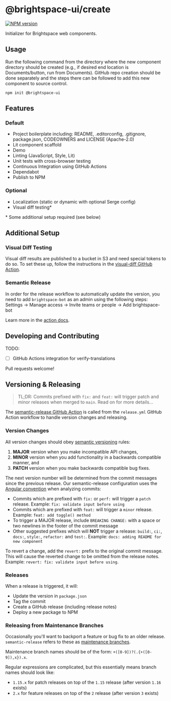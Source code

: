 # @brightspace-ui/create

[![NPM version](https://img.shields.io/npm/v/@brightspace-ui/create.svg)](https://www.npmjs.org/package/@brightspace-ui/create)

Initializer for Brightspace web components.

## Usage

Run the following command from the directory where the new component directory should be created (e.g., if desired end location is Documents/button, run from Documents). GitHub repo creation should be done separately and the steps there can be followed to add this new component to source control.

```
npm init @brightspace-ui
```

## Features

### Default

* Project boilerplate including: README, .editorconfig, .gitignore, package.json, CODEOWNERS and LICENSE (Apache-2.0)
* Lit component scaffold
* Demo
* Linting (JavaScript, Style, Lit)
* Unit tests with cross-browser testing
* Continuous Integration using GitHub Actions
* Dependabot
* Publish to NPM

### Optional

* Localization (static or dynamic with optional Serge config)
* Visual diff testing*

\* Some additional setup required (see below)

## Additional Setup

### Visual Diff Testing

Visual diff results are published to a bucket in S3 and need special tokens to do so. To set these up, follow the instructions in the [visual-diff GitHub Action](https://github.com/BrightspaceUI/actions/tree/main/visual-diff).

### Semantic Release

In order for the release workflow to automatically update the version, you need to add `brightspace-bot` as an admin using the following steps:
Settings -> Manage access -> Invite teams or people -> Add brightspace-bot

Learn more in the [action docs](https://github.com/BrightspaceUI/actions/blob/main/docs/branch-protection.md).

## Developing and Contributing

TODO:
* [ ] GitHub Actions integration for verify-translations

Pull requests welcome!

## Versioning & Releasing

> TL;DR: Commits prefixed with `fix:` and `feat:` will trigger patch and minor releases when merged to `main`. Read on for more details...

The [semantic-release GitHub Action](https://github.com/BrightspaceUI/actions/tree/main/semantic-release) is called from the `release.yml` GitHub Action workflow to handle version changes and releasing.

### Version Changes

All version changes should obey [semantic versioning](https://semver.org/) rules:
1. **MAJOR** version when you make incompatible API changes,
2. **MINOR** version when you add functionality in a backwards compatible manner, and
3. **PATCH** version when you make backwards compatible bug fixes.

The next version number will be determined from the commit messages since the previous release. Our semantic-release configuration uses the [Angular convention](https://github.com/conventional-changelog/conventional-changelog/tree/master/packages/conventional-changelog-angular) when analyzing commits:
* Commits which are prefixed with `fix:` or `perf:` will trigger a `patch` release. Example: `fix: validate input before using`
* Commits which are prefixed with `feat:` will trigger a `minor` release. Example: `feat: add toggle() method`
* To trigger a MAJOR release, include `BREAKING CHANGE:` with a space or two newlines in the footer of the commit message
* Other suggested prefixes which will **NOT** trigger a release: `build:`, `ci:`, `docs:`, `style:`, `refactor:` and `test:`. Example: `docs: adding README for new component`

To revert a change, add the `revert:` prefix to the original commit message. This will cause the reverted change to be omitted from the release notes. Example: `revert: fix: validate input before using`.

### Releases

When a release is triggered, it will:
* Update the version in `package.json`
* Tag the commit
* Create a GitHub release (including release notes)
* Deploy a new package to NPM

### Releasing from Maintenance Branches

Occasionally you'll want to backport a feature or bug fix to an older release. `semantic-release` refers to these as [maintenance branches](https://semantic-release.gitbook.io/semantic-release/usage/workflow-configuration#maintenance-branches).

Maintenance branch names should be of the form: `+([0-9])?(.{+([0-9]),x}).x`.

Regular expressions are complicated, but this essentially means branch names should look like:
* `1.15.x` for patch releases on top of the `1.15` release (after version `1.16` exists)
* `2.x` for feature releases on top of the `2` release (after version `3` exists)
